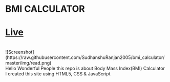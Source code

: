 # BMI CALCULATOR
# [Live](https://netbmicalculator.netlify.app/)
<br>
![Screenshot](https://raw.githubusercontent.com/SudhanshuRanjan2005/bmi_calculator/master/img/read.png)
<br>
Hello Wonderful People this repo is about Body Mass Index(BMI) Calculator
<br>
I created this site using HTML5, CSS & JavaScript
